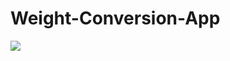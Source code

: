 # Weight-Conversion-App

<img src="https://user-images.githubusercontent.com/22728931/29482796-81d537ac-8466-11e7-8359-a3988ec6ac13.PNG">
